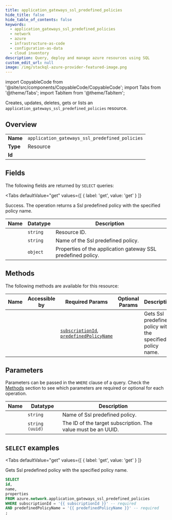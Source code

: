 ```yaml
--- 
title: application_gateways_ssl_predefined_policies
hide_title: false
hide_table_of_contents: false
keywords:
  - application_gateways_ssl_predefined_policies
  - network
  - azure
  - infrastructure-as-code
  - configuration-as-data
  - cloud inventory
description: Query, deploy and manage azure resources using SQL
custom_edit_url: null
image: /img/stackql-azure-provider-featured-image.png
---
```


import CopyableCode from '@site/src/components/CopyableCode/CopyableCode';
import Tabs from '@theme/Tabs';
import TabItem from '@theme/TabItem';

Creates, updates, deletes, gets or lists an <code>application_gateways_ssl_predefined_policies</code> resource.

## Overview
<table><tbody>
<tr><td><b>Name</b></td><td><code>application_gateways_ssl_predefined_policies</code></td></tr>
<tr><td><b>Type</b></td><td>Resource</td></tr>
<tr><td><b>Id</b></td><td><CopyableCode code="azure.network.application_gateways_ssl_predefined_policies" /></td></tr>
</tbody></table>

## Fields

The following fields are returned by `SELECT` queries:

<Tabs
    defaultValue="get"
    values={[
        { label: 'get', value: 'get' }
    ]}
>
<TabItem value="get">

Success. The operation returns a Ssl predefined policy with the specified policy name.

<table>
<thead>
    <tr>
    <th>Name</th>
    <th>Datatype</th>
    <th>Description</th>
    </tr>
</thead>
<tbody>
<tr>
    <td><CopyableCode code="id" /></td>
    <td><code>string</code></td>
    <td>Resource ID.</td>
</tr>
<tr>
    <td><CopyableCode code="name" /></td>
    <td><code>string</code></td>
    <td>Name of the Ssl predefined policy.</td>
</tr>
<tr>
    <td><CopyableCode code="properties" /></td>
    <td><code>object</code></td>
    <td>Properties of the application gateway SSL predefined policy.</td>
</tr>
</tbody>
</table>
</TabItem>
</Tabs>

## Methods

The following methods are available for this resource:

<table>
<thead>
    <tr>
    <th>Name</th>
    <th>Accessible by</th>
    <th>Required Params</th>
    <th>Optional Params</th>
    <th>Description</th>
    </tr>
</thead>
<tbody>
<tr>
    <td><a href="#get"><CopyableCode code="get" /></a></td>
    <td><CopyableCode code="select" /></td>
    <td><a href="#parameter-subscriptionId"><code>subscriptionId</code></a>, <a href="#parameter-predefinedPolicyName"><code>predefinedPolicyName</code></a></td>
    <td></td>
    <td>Gets Ssl predefined policy with the specified policy name.</td>
</tr>
</tbody>
</table>

## Parameters

Parameters can be passed in the `WHERE` clause of a query. Check the [Methods](#methods) section to see which parameters are required or optional for each operation.

<table>
<thead>
    <tr>
    <th>Name</th>
    <th>Datatype</th>
    <th>Description</th>
    </tr>
</thead>
<tbody>
<tr id="parameter-predefinedPolicyName">
    <td><CopyableCode code="predefinedPolicyName" /></td>
    <td><code>string</code></td>
    <td>Name of Ssl predefined policy.</td>
</tr>
<tr id="parameter-subscriptionId">
    <td><CopyableCode code="subscriptionId" /></td>
    <td><code>string (uuid)</code></td>
    <td>The ID of the target subscription. The value must be an UUID.</td>
</tr>
</tbody>
</table>

## `SELECT` examples

<Tabs
    defaultValue="get"
    values={[
        { label: 'get', value: 'get' }
    ]}
>
<TabItem value="get">

Gets Ssl predefined policy with the specified policy name.

```sql
SELECT
id,
name,
properties
FROM azure.network.application_gateways_ssl_predefined_policies
WHERE subscriptionId = '{{ subscriptionId }}' -- required
AND predefinedPolicyName = '{{ predefinedPolicyName }}' -- required
;
```
</TabItem>
</Tabs>
